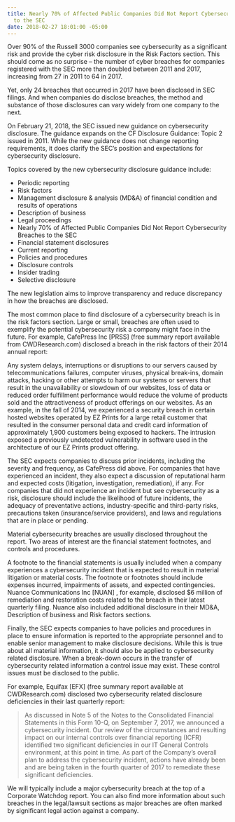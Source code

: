 ```yaml
---
title: Nearly 70% of Affected Public Companies Did Not Report Cybersecurity Breaches
  to the SEC
date: 2018-02-27 18:01:00 -05:00
---
```


Over 90% of the Russell 3000 companies see cybersecurity as a significant risk and provide the cyber risk disclosure in the Risk Factors section. This should come as no surprise – the number of cyber breaches for companies registered with the SEC more than doubled between 2011 and 2017, increasing from 27 in 2011 to 64 in 2017.

Yet, only 24 breaches that occurred in 2017 have been disclosed in SEC filings. And when companies do disclose breaches, the method and substance of those disclosures can vary widely from one company to the next.

On February 21, 2018, the SEC issued new guidance on cybersecurity disclosure. The guidance expands on the CF Disclosure Guidance: Topic 2 issued in 2011. While the new guidance does not change reporting requirements, it does clarify the SEC’s position and expectations for cybersecurity disclosure.

Topics covered by the new cybersecurity disclosure guidance include:
* Periodic reporting
* Risk factors
* Management disclosure & analysis (MD&A) of financial condition and results of operations 
* Description of business
* Legal proceedings
* Nearly 70% of Affected Public Companies Did Not Report Cybersecurity Breaches to the SEC
* Financial statement disclosures
* Current reporting
* Policies and procedures
* Disclosure controls
* Insider trading
* Selective disclosure

The new legislation aims to improve transparency and reduce discrepancy in how the breaches are disclosed.

The most common place to find disclosure of a cybersecurity breach is in the risk factors section. Large or small, breaches are often used to exemplify the potential cybersecurity risk a company might face in the future. For example, CafePress Inc [PRSS] (free summary report available from CWDResearch.com) disclosed a breach in the risk factors of their 2014 annual report:

Any system delays, interruptions or disruptions to our servers caused by telecommunications failures, computer viruses, physical break-ins, domain attacks, hacking or other attempts to harm our systems or servers that result in the unavailability or slowdown of our websites, loss of data or reduced order fulfillment performance would reduce the volume of products sold and the attractiveness of product offerings on our websites. As an example, in the fall of 2014, we experienced a security breach in certain hosted websites operated by EZ Prints for a large retail customer that resulted in the consumer personal data and credit card information of approximately 1,900 customers being exposed to hackers. The intrusion exposed a previously undetected vulnerability in software used in the architecture of our EZ Prints product offering.

The SEC expects companies to discuss prior incidents, including the severity and frequency, as CafePress did above. For companies that have experienced an incident, they also expect a discussion of reputational harm and expected costs (litigation, investigation, remediation), if any. For companies that did not experience an incident but see cybersecurity as a risk, disclosure should include the likelihood of future incidents, the adequacy of preventative actions, industry-specific and third-party risks, precautions taken (insurance/service providers), and laws and regulations that are in place or pending.

Material cybersecurity breaches are usually disclosed throughout the report. Two areas of interest are the financial statement footnotes, and controls and procedures.

A footnote to the financial statements is usually included when a company experiences a cybersecurity incident that is expected to result in material litigation or material costs. The footnote or footnotes should include expenses incurred, impairments of assets, and expected contingencies. Nuance Communications Inc [NUAN] , for example, disclosed $6 million of remediation and restoration costs related to the breach in their latest quarterly filing. Nuance also included additional disclosure in their MD&A, Description of business and Risk factors sections.

Finally, the SEC expects companies to have policies and procedures in place to ensure information is reported to the appropriate personnel and to enable senior management to make disclosure decisions. While this is true about all material information, it should also be applied to cybersecurity related disclosure. When a break-down occurs in the transfer of cybersecurity related information a control issue may exist. These control issues must be disclosed to the public.

For example, Equifax [EFX] (free summary report available at CWDResearch.com) disclosed two cybersecurity related disclosure deficiencies in their last quarterly report:

> As discussed in Note 5 of the Notes to the Consolidated Financial Statements in this Form 10-Q, on September 7, 2017, we announced a cybersecurity incident. Our review of the circumstances and resulting impact on our internal controls over financial reporting (ICFR) identified two significant deficiencies in our IT General Controls environment, at this point in time. As part of the Company’s overall plan to address the cybersecurity incident, actions have already been and are being taken in the fourth quarter of 2017 to remediate these significant deficiencies.

We will typically include a major cybersecurity breach at the top of a Corporate Watchdog report.  You can also find more information about such breaches in the legal/lawsuit sections as major breaches are often marked by significant legal action against a company.